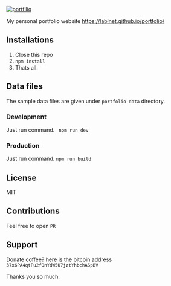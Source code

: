 [![portfilio](https://github.com/lablnet/portfolio/workflows/portfolio/badge.svg)](https://github.com/lablnet/portfolio/actions)

My personal portfolio website https://lablnet.github.io/portfolio/

## Installations
1. Close this repo
2. ```npm install```
3. Thats all.

## Data files
The sample data files are given under `portfolio-data` directory.

### Development
Just run command.
``` npm run dev```
### Production 
Just run command.
```npm run build```

## License
MIT

## Contributions
Feel free to open `PR`

## Support
Donate coffee?
here is the bitcoin address
	```37x6PA4qtPu2fQnYdW5U7jztYhbchASpBV```

Thanks you so much.
